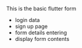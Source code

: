 This is the basic flutter form
 - login data
 - sign up page
 - form details entering
 - display form contents

